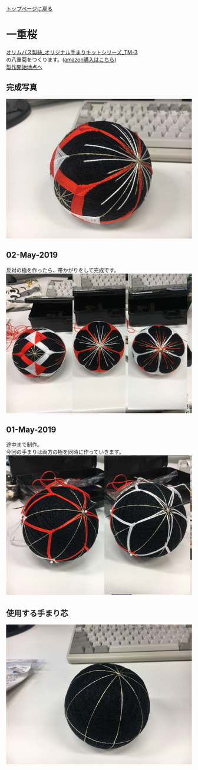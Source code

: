 [トップページに戻る](./../README.md#temari-craft)

# 一重桜
[オリムパス製絲_オリジナル手まりキットシリーズ_TM-3](https://www.olympus-thread.com/lineup/handicraftkit/threadball/threadballkit/4971451625035.html/)  
の八重菊をつくります。([amazon購入はこちら](https://www.amazon.co.jp/%E3%82%AA%E3%83%AA%E3%83%A0%E3%83%91%E3%82%B9%E8%A3%BD%E7%B5%B2-Olympus-Thred-TM-3-%E4%B8%89%E3%81%A4%E9%87%8D%E3%81%AD%E3%81%A4%E3%82%80%E5%9E%8B%E3%83%BB%E4%B8%80%E9%87%8D%E6%A1%9C/dp/B002KLNUAE))  
[製作開始地点へ](#%E4%BD%BF%E7%94%A8%E3%81%99%E3%82%8B%E6%89%8B%E3%81%BE%E3%82%8A%E8%8A%AF)  

## 完成写真  
![8th_after](https://github.com/Masaki-Okuyama/Temari-craft/blob/images/8th_after.jpg)

## 02-May-2019
反対の極を作ったら、帯かがりをして完成です。  
![20190502](https://github.com/Masaki-Okuyama/Temari-craft/blob/images/20190502.jpg)

## 01-May-2019
途中まで制作。  
今回の手まりは両方の極を同時に作っていきます。    
![20190501](https://github.com/Masaki-Okuyama/Temari-craft/blob/images/20190501.jpg)

## 使用する手まり芯
![8th_before](https://github.com/Masaki-Okuyama/Temari-craft/blob/images/8th_before.jpg)
